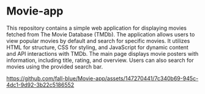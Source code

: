 # Movie-app

This repository contains a simple web application for displaying movies fetched from The Movie Database (TMDb). The application allows users to view popular movies by default and search for specific movies. It utilizes HTML for structure, CSS for styling, and JavaScript for dynamic content and API interactions with TMDb. The main page displays movie posters with information, including title, rating, and overview. Users can also search for movies using the provided search bar.

https://github.com/fall-blue/Movie-app/assets/147270441/7c340b69-945c-4dc1-9d92-3b22c5186552

